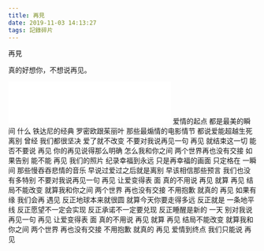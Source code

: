 ```yaml
---
title: 再見
date: 2019-11-03 14:13:27
tags: 記錄碎片
---
```


 再見 

真的好想你，不想说再见。

<iframe frameborder="no" border="0" marginwidth="0" marginheight="0" width="330" height="86" src="//music.163.com/outchain/player?type=2&id=36024806&auto=0&height=66"></iframe>
 爱情的起点
都是最美的瞬间
什么 铁达尼的经典
罗密欧跟茱丽叶
那些最煽情的电影情节
都说爱能超越生死离别
曾经 我们都很坚决
爱了就不改变
不要对我说再见一句 再见
就结束这一切
能否不要说 再见
你的再见说得那么明确
怎么我和你之间
两个世界再也没有交接
如果告别
能不能 再见
我们的照片
纪录幸福到永远
只是再幸福的画面
只定格在 一瞬间
那些慢吞吞悲情的音乐
早说过爱过之后就是离别
早该相信那些预言
我们也没有多特别
不要对我说再见一句 再见
让爱变得表 面
真的不用说 再见
就算 再见
结局不能改变
就算我和你之间
两个世界 再也没有交接
不用抱歉 就真的 再见
如果有缘
我们会再 遇见
反正地球本来就很圆
就算今天你要走得多远
反正就是 一条地平线
反正愿望不一定会实现
反正承诺不一定要兑现
反正睡醒是新的 一天
别对我说再见一句 再见
让爱变得表 面
真的不用说 再见
就算 再见
结局不能改变
就算我和你之间
两个世界
再也没有交接
不用抱歉
就真的 再见
爱情到终点
我们只能说 再见 